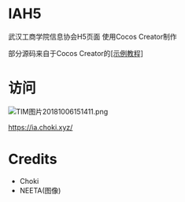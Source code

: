 # IAH5
武汉工商学院信息协会H5页面 使用Cocos Creator制作

部分源码来自于Cocos Creator的[[示例教程]](http://docs.cocos.com/creator/manual/zh/getting-started/quick-start.html)

# 访问
![TIM图片20181006151411.png](https://i.loli.net/2018/10/06/5bb860ff36658.png)

https://ia.choki.xyz/

# Credits
* Choki
* NEETA(图像)
